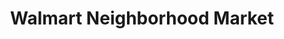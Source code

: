---
title: "Walmart Neighborhood Market"
url: /henderson/walmart-neighborhood-market/
shop: supermarket
---